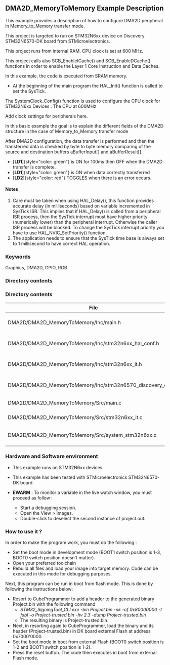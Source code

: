 ## <b>DMA2D_MemoryToMemory Example Description</b>

This example provides a description of how to configure DMA2D peripheral in Memory_to_Memory transfer mode.

This project is targeted to run on STM32N6xx device on Discovery STM32N6570-DK board from STMicroelectronics.

This project runs from internal RAM. CPU clock is set at 600 MHz.

This project calls also SCB_EnableICache() and SCB_EnableDCache() functions in order to enable
the Layer 1 Core Instruction and Data Caches.

 In this example, the code is executed from SRAM memory.

- At the beginning of the main program the HAL_Init() function is called to set the SysTick.

The SystemClock_Config() function is used to configure the CPU clock for STM32N6xx Devices :
The CPU at 600MHz

Add clock settings for peripherals here.

In this basic example the goal is to explain the different fields of the DMA2D
structure in the case of Memory_to_Memory transfer mode

After DMA2D configuration, the data transfer is performed and then the transferred
data is checked by byte to byte memory comparing of the source and destination buffers aBufferInput[] and aBufferResult[].
 - [**LD1**]{style="color: green"} is ON for 100ms then OFF when the DMA2D transfer is complete.
 - [**LD1**]{style="color: green"} is ON when data correctly transferred 
 - [**LD2**]{style="color: red"} TOGGLES when there is an error occurs.


#### <b>Notes</b>

 1. Care must be taken when using HAL_Delay(), this function provides accurate delay (in milliseconds)
    based on variable incremented in SysTick ISR. This implies that if HAL_Delay() is called from
    a peripheral ISR process, then the SysTick interrupt must have higher priority (numerically lower)
    than the peripheral interrupt. Otherwise the caller ISR process will be blocked.
    To change the SysTick interrupt priority you have to use HAL_NVIC_SetPriority() function.
 2. The application needs to ensure that the SysTick time base is always set to 1 millisecond
    to have correct HAL operation.
 

### <b>Keywords</b>

Graphics, DMA2D, GPIO, RGB 

### <b>Directory contents</b>
### <b>Directory contents</b>

File | Description
 --- | ---
  DMA2D/DMA2D_MemoryToMemory/Inc/main.h                       | Header for main.c module
  DMA2D/DMA2D_MemoryToMemory/Inc/stm32n6xx_hal_conf.h         | HAL Configuration file
  DMA2D/DMA2D_MemoryToMemory/Inc/stm32n6xx_it.h               | Interrupt handlers header file
  DMA2D/DMA2D_MemoryToMemory/Inc/stm32n6570_discovery_conf.h  | DMA2D Configuration file
  DMA2D/DMA2D_MemoryToMemory/Src/main.c                       | Main program
  DMA2D/DMA2D_MemoryToMemory/Src/stm32n6xx_it.c               | Interrupt handlers
  DMA2D/DMA2D_MemoryToMemory/Src/system_stm32n6xx.c           | STM32N6xx system source file


### <b>Hardware and Software environment</b>

  - This example runs on STM32N6xx devices.

  - This example has been tested with STMicroelectronics STM32N6570-DK
    board.

  - **EWARM** : To monitor a variable in the live watch window, you must proceed as follow :
    - Start a debugging session.
    - Open the View > Images.
    - Double-click to deselect the second instance of project.out. 

### <b>How to use it ?</b>

In order to make the program work, you must do the following :
 - Set the boot mode in development mode (BOOT1 switch position is 1-3, BOOT0 switch position doesn't matter).
 - Open your preferred toolchain
 - Rebuild all files and load your image into target memory. Code can be executed in this mode for debugging purposes.

 Next, this program can be run in boot from flash mode. This is done by following the instructions below:

 - Resort to CubeProgrammer to add a header to the generated binary Project.bin with the following command
   - *STM32_SigningTool_CLI.exe -bin Project.bin -nk -of 0x80000000 -t fsbl -o Project-trusted.bin -hv 2.3 -dump Project-trusted.bin*
   - The resulting binary is Project-trusted.bin.
 - Next, in resorting again to CubeProgrammer, load the binary and its header (Project-trusted.bin) in DK board external Flash at address 0x7000'0000.
 - Set the boot mode in boot from external Flash (BOOT0 switch position is 1-2 and BOOT1 switch position is 1-2).
 - Press the reset button. The code then executes in boot from external Flash mode.

